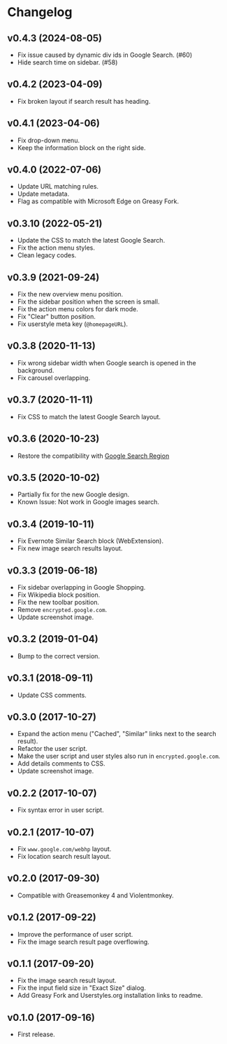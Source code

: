# Changelog

## **v0.4.3** (2024-08-05)

- Fix issue caused by dynamic div ids in Google Search. (#60)
- Hide search time on sidebar. (#58)

## **v0.4.2** (2023-04-09)

- Fix broken layout if search result has heading.

## **v0.4.1** (2023-04-06)

- Fix drop-down menu.
- Keep the information block on the right side.

## **v0.4.0** (2022-07-06)

- Update URL matching rules.
- Update metadata.
- Flag as compatible with Microsoft Edge on Greasy Fork.

## **v0.3.10** (2022-05-21)

- Update the CSS to match the latest Google Search.
- Fix the action menu styles.
- Clean legacy codes.

## **v0.3.9** (2021-09-24)

- Fix the new overview menu position.
- Fix the sidebar position when the screen is small.
- Fix the action menu colors for dark mode.
- Fix "Clear" button position.
- Fix userstyle meta key (`@homepageURL`).

## **v0.3.8** (2020-11-13)

- Fix wrong sidebar width when Google search is opened in the background.
- Fix carousel overlapping.

## **v0.3.7** (2020-11-11)

- Fix CSS to match the latest Google Search layout.

## **v0.3.6** (2020-10-23)

- Restore the compatibility with [Google Search Region](https://github.com/jmlntw/google-search-region)

## **v0.3.5** (2020-10-02)

- Partially fix for the new Google design.
- Known Issue: Not work in Google images search.

## **v0.3.4** (2019-10-11)

- Fix Evernote Similar Search block (WebExtension).
- Fix new image search results layout.

## **v0.3.3** (2019-06-18)

- Fix sidebar overlapping in Google Shopping.
- Fix Wikipedia block position.
- Fix the new toolbar position.
- Remove `encrypted.google.com`.
- Update screenshot image.

## **v0.3.2** (2019-01-04)

- Bump to the correct version.

## **v0.3.1** (2018-09-11)

- Update CSS comments.

## **v0.3.0** (2017-10-27)

- Expand the action menu ("Cached", "Similar" links next to the search result).
- Refactor the user script.
- Make the user script and user styles also run in `encrypted.google.com`.
- Add details comments to CSS.
- Update screenshot image.

## **v0.2.2** (2017-10-07)

- Fix syntax error in user script.

## **v0.2.1** (2017-10-07)

- Fix `www.google.com/webhp` layout.
- Fix location search result layout.

## **v0.2.0** (2017-09-30)

- Compatible with Greasemonkey 4 and Violentmonkey.

## **v0.1.2** (2017-09-22)

- Improve the performance of user script.
- Fix the image search result page overflowing.

## **v0.1.1** (2017-09-20)

- Fix the image search result layout.
- Fix the input field size in "Exact Size" dialog.
- Add Greasy Fork and Userstyles.org installation links to readme.

## **v0.1.0** (2017-09-16)

- First release.
